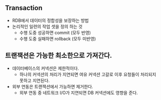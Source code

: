 ## Transaction

- RDB에서 데이터의 정합성을 보장하는 방법
- 논리적인 일련의 작업 셋을 정의 하는 것
  - 수행 도중 성공하면 commit (모두 반영)
  - 수행 도중 실패하면 rollback (모두 미반영)

## 트랜잭션은 가능한 최소한으로 가져간다.

- 데이터베이스의 커넥션은 제한적이다.
  - 하나의 커넥션의 처리가 지연되면 여유 커넥션 고갈로 이후 요청들이 처리되지 못하고 지연된다.
- 외부 연동은 트랜잭션에서 가능하면 제거한다.
  - 외부 연동 중 네트워크 I/O가 지연되면 DB 커넥션에도 영향을 준다.
